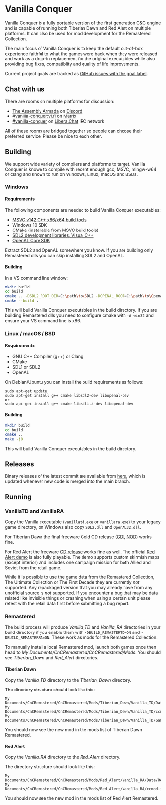# Vanilla Conquer
Vanilla Conquer is a fully portable version of the first generation C&C engine and is capable of running both Tiberian Dawn and Red Alert on multiple platforms. It can also be used for mod development for the Remastered Collection.

The main focus of Vanilla Conquer is to keep the default out-of-box experience faithful to what the games were back when they were released and work as a drop-in replacement for the original executables while also providing bug fixes, compatiblity and quality of life improvements.

Current project goals are tracked as [GitHub issues with the goal label](https://github.com/Vanilla-Conquer/Vanilla-Conquer/issues?q=is%3Aissue+is%3Aopen+label%3Agoal).

## Chat with us

There are rooms on multiple platforms for discussion:

- [The Assembly Armada](https://discord.gg/UnWK2Tw) on [Discord](https://discord.gg)
- [#vanilla-conquer:vi.fi](https://matrix.to/#/#vanilla-conquer:vi.fi) on [Matrix](https://matrix.org)
- [#vanilla-conquer](https://web.libera.chat/?channel=#vanilla-conquer) on [Libera.Chat](https://libera.chat]) IRC network

All of these rooms are bridged together so people can choose their preferred service. Please be nice to each other.

## Building

We support wide variety of compilers and platforms to target. Vanilla Conquer is known to compile with recent enough gcc, MSVC, mingw-w64 or clang and known to run on Windows, Linux, macOS and BSDs.

### Windows

#### Requirements

The following components are needed to build Vanilla Conquer executables:

 - [MSVC v142 C++ x86/x64 build tools](https://visualstudio.microsoft.com/visual-cpp-build-tools/)
 - Windows 10 SDK
 - CMake (installable from MSVC build tools)
 - [SDL2 development libraries, Visual C++](https://libsdl.org/download-2.0.php)
 - [OpenAL Core SDK](https://www.openal.org/downloads/)

Extract SDL2 and OpenAL somewhere you know. If you are building only Remastered dlls you can skip installing SDL2 and OpenAL.

#### Building

In a VS command line window:

```sh
mkdir build
cd build
cmake .. -DSDL2_ROOT_DIR=C:\path\to\SDL2 -DOPENAL_ROOT=C:\path\to\OpenAL
cmake --build .
```

This will build Vanilla Conquer executables in the build directory. If you are building Remastered dlls you need to configure cmake with `-A win32` and ensure your VS command line is x86.

### Linux / macOS / BSD

#### Requirements

- GNU C++ Compiler (g++) or Clang
- CMake
- SDL1 or SDL2
- OpenAL

On Debian/Ubuntu you can install the build requirements as follows:

```
sudo apt-get update
sudo apt-get install g++ cmake libsdl2-dev libopenal-dev
or
sudo apt-get install g++ cmake libsdl1.2-dev libopenal-dev
```

#### Building

```sh
mkdir build
cd build
cmake ..
make -j8
```

This will build Vanilla Conquer executables in the build directory.

## Releases

Binary releases of the latest commit are available from [here](https://github.com/TheAssemblyArmada/Vanilla-Conquer/releases/tag/latest), which is updated whenever new code is merged into the main branch.

## Running

### VanillaTD and VanillaRA

Copy the Vanilla executable (`vanillatd.exe` or `vanillara.exe`) to your legacy game directory, on Windows also copy `SDL2.dll` and `OpenAL32.dll`.

For Tiberian Dawn the final freeware Gold CD release ([GDI](https://www.moddb.com/games/cc-gold/downloads/command-conquer-gold-free-game-gdi-iso), [NOD](https://www.moddb.com/games/cc-gold/downloads/command-conquer-gold-free-game-nod-iso)) works fine.

For Red Alert the freeware [CD release](https://web.archive.org/web/20080901183216/http://www.ea.com/redalert/news-detail.jsp?id=62) works fine as well.
The official [Red Alert demo](https://www.moddb.com/games/cc-red-alert/downloads/command-conquer-red-alert-demo) is also fully playable.
The demo supports custom skirmish maps (except interior) and includes one campaign mission for both Allied and Soviet from the retail game.

While it is possible to use the game data from the Remastered Collection, The Ultimate Collection or The First Decade they are currently _not_ supported.
Any repackaged version that you may already have from any unofficial source is _not_ supported.
If you encounter a bug that may be data related like invisible things or crashing when using a certain unit please retest with the retail data first before submitting a bug report.

### Remastered

The build process will produce _Vanilla_TD_ and _Vanilla_RA_ directories in your build directory if you enable them with `-DBUILD_REMASTERTD=ON` and `-DBUILD_REMASTERRA=ON`.
These work as mods for the Remastered Collection.

To manually install a local Remastered mod, launch both games once then head to _My Documents/CnCRemastered/CnCRemastered/Mods_.
You should see _Tiberian\_Dawn_ and _Red\_Alert_ directories.

#### Tiberian Dawn

Copy the _Vanilla_TD_ directory to the _Tiberian\_Dawn_ directory.

The directory structure should look like this:

    My Documents/CnCRemastered/CnCRemastered/Mods/Tiberian_Dawn/Vanilla_TD/Data/TiberianDawn.dll
    My Documents/CnCRemastered/CnCRemastered/Mods/Tiberian_Dawn/Vanilla_TD/ccmod.json
    My Documents/CnCRemastered/CnCRemastered/Mods/Tiberian_Dawn/Vanilla_TD/GameConstants_Mod.xml

You should now see the new mod in the mods list of Tiberian Dawn Remastered.

#### Red Alert

Copy the _Vanilla_RA_ directory to the _Red\_Alert_ directory.

The directory structure should look like this:

    My Documents/CnCRemastered/CnCRemastered/Mods/Red_Alert/Vanilla_RA/Data/RedAlert.dll
    My Documents/CnCRemastered/CnCRemastered/Mods/Red_Alert/Vanilla_RA/ccmod.json

You should now see the new mod in the mods list of Red Alert Remastered.
